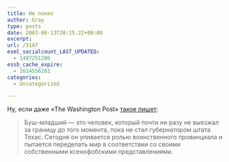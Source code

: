 ```yaml
---
title: Не понял
author: Gray
type: posts
date: 2003-06-13T20:15:22+00:00
excerpt:
url: /3147
esml_socialcount_LAST_UPDATED:
  - 1497251286
essb_cache_expire:
  - 1614556281
categories:
  - Uncategorized

---
```








Ну, если даже &#171;The Washington Post&#187; <a href="http://www.inosmi.ru/abstract/183575.html" target="_blank">такое пишет</a>:

> Буш-младший &#8212; это человек, который почти ни разу не выезжал за границу до того момента, пока не стал губернатором штата Техас. Сегодня он упивается ролью воинственного провинциала и пытается переделать мир в соответствии со своими собственными ксенофобскими представлениями.